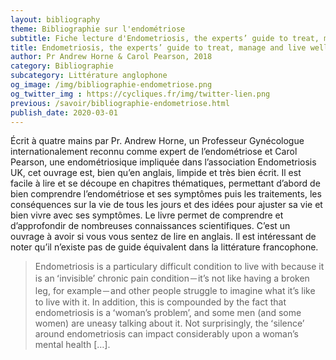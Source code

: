 ```yaml
---
layout: bibliography
theme: Bibliographie sur l'endométriose
subtitle: Fiche lecture d'Endometriosis, the experts’ guide to treat, manage and live well with your symptoms de Andrew Horne et Carol Pearson
title: Endometriosis, the experts’ guide to treat, manage and live well with your symptoms
author: Pr Andrew Horne & Carol Pearson, 2018
category: Bibliographie
subcategory: Littérature anglophone
og_image: /img/bibliographie-endometriose.png
og_twitter_img : https://cycliques.fr/img/twitter-lien.png
previous: /savoir/bibliographie-endometriose.html
publish_date: 2020-03-01
---
```

Écrit à quatre mains par Pr. Andrew Horne, un Professeur Gynécologue internationalement reconnu comme expert de l’endométriose et Carol Pearson, une endométriosique impliquée dans l’association Endometriosis UK, cet ouvrage est, bien qu’en anglais, limpide et très bien écrit. Il est facile à lire et se découpe en chapitres thématiques, permettant d’abord de bien comprendre l’endométriose et ses symptômes puis les traitements, les conséquences sur la vie de tous les jours et des idées pour ajuster sa vie et bien vivre avec ses symptômes. Le livre permet de comprendre et d’approfondir de nombreuses connaissances scientifiques. C’est un ouvrage à avoir si vous vous sentez de lire en anglais. Il est intéressant de noter qu’il n’existe pas de guide équivalent dans la littérature francophone.

>Endometriosis is a particulary difficult condition to live with because it is an ʻinvisibleʼ chronic pain condition－it’s not like having a broken leg, for example－and other people struggle to imagine what it’s like to live with it. In addition, this is compounded by the fact that endometriosis is a ʻwoman’s problemʼ, and some men (and some women) are uneasy talking about it. Not surprisingly, the ʻsilenceʼ around endometriosis can impact considerably upon a woman’s mental health […].